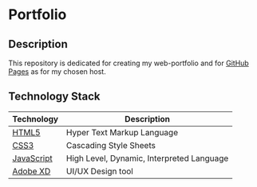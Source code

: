 # Portfolio

## Description
This repository is dedicated for creating my web-portfolio and for [GitHub Pages](https://pages.github.com/) as for my chosen host.

## Technology Stack

| Technology | Description |
| --- | --- |
| [HTML5](https://developer.mozilla.org/en-US/docs/Web/Guide/HTML/HTML5) | Hyper Text Markup Language |
| [CSS3](https://developer.mozilla.org/en-US/docs/Web/CSS) | Cascading Style Sheets |
| [JavaScript](https://developer.mozilla.org/en-US/docs/Web/JavaScript) | High Level, Dynamic, Interpreted Language |
| [Adobe XD](https://www.adobe.com/ca/products/xd.html) | UI/UX Design tool |
